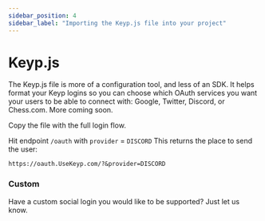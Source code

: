 ```yaml
---
sidebar_position: 4
sidebar_label: "Importing the Keyp.js file into your project"
---
```


# Keyp.js

The Keyp.js file is more of a configuration tool, and less of an SDK. It helps format your Keyp logins so you can choose which OAuth services you want your users to be able to connect with: Google, Twitter, Discord, or Chess.com. More coming soon.

Copy the file with the full login flow.

Hit endpoint `/oauth` with `provider` = `DISCORD`
This returns the place to send the user:

```
https://oauth.UseKeyp.com/?&provider=DISCORD
```

### Custom

Have a custom social login you would like to be supported? Just let us know.
